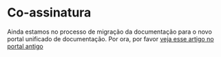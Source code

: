 ﻿# Co-assinatura

Ainda estamos no processo de migração da documentação para o novo portal unificado de documentação. Por ora, por favor
[veja esse artigo no portal antigo](http://pki.lacunasoftware.com/Help/html/c6ce4846-50e7-4329-9c50-a6907526dbf0.htm)
